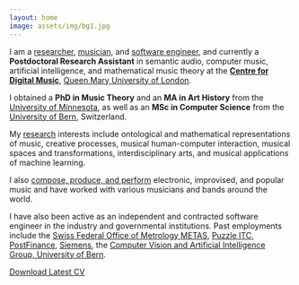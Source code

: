 ```yaml
---
layout: home
image: assets/img/bg1.jpg
---
```


I am a [researcher](/research/), [musician](/music/), and [software engineer](/software/), and currently a **Postdoctoral Research Assistant** in semantic audio, computer music, artificial intelligence, and mathematical music theory at the **[Centre for Digital Music](https://c4dm.eecs.qmul.ac.uk)**, [Queen Mary University of London](http://www.eecs.qmul.ac.uk).

I obtained a **PhD in Music Theory** and an **MA in Art History** from the [University of Minnesota](https://cla.umn.edu/music), as well as an **MSc in Computer Science** from the [University of Bern](http://www.inf.unibe.ch/index_eng.html), Switzerland.

My [research](/research/) interests include ontological and mathematical representations of music, creative processes, musical human-computer interaction, musical spaces and transformations, interdisciplinary arts, and musical applications of machine learning.

I also [compose, produce, and perform](/music/) electronic, improvised, and popular music and have worked with various musicians and bands around the world.

I have also been active as an independent and contracted software engineer in the industry and governmental institutions. Past employments include the [Swiss Federal Office of Metrology METAS](), [Puzzle ITC](), [PostFinance](), [Siemens](), the [Computer Vision and Artificial Intelligence Group, University of Bern]().

[Download Latest CV]()